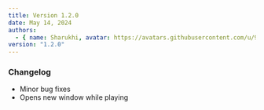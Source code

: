 ```yaml
---
title: Version 1.2.0
date: May 14, 2024
authors:
  - { name: Sharukhi, avatar: https://avatars.githubusercontent.com/u/95465993 }
version: "1.2.0"
---
```


### Changelog

- Minor bug fixes
- Opens new window while playing
